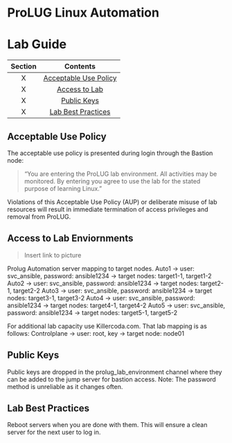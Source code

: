   
# ProLUG Linux Automation
# Lab Guide  

| Section |                                                 Contents
| :--: | :---------------------------------------------------------------------------------------------------: |
|  X   | [Acceptable Use Policy]()    |
|  X   | [Access to Lab]()   |
|  X   | [Public Keys]()  |
|  X   | [Lab Best Practices]()      |

## Acceptable Use Policy

The acceptable use policy is presented during login through the Bastion node:  

> “You are entering the ProLUG lab environment. All activities may be monitored. By entering you agree to use the lab for the stated purpose of learning Linux.”

Violations of this Acceptable Use Policy (AUP) or deliberate misuse of lab resources will result in immediate termination of access privileges and removal from ProLUG.

## Access to Lab Enviornments

> Insert link to picture

Prolug Automation server mapping to target nodes.
Auto1 -> user: svc_ansible, password: ansible1234 -> target nodes: target1-1, target1-2
Auto2 -> user: svc_ansible, password: ansible1234 -> target nodes: target2-1, target2-2
Auto3 -> user: svc_ansible, password: ansible1234 -> target nodes: target3-1, target3-2
Auto4 -> user: svc_ansible, password: ansible1234 -> target nodes: target4-1, target4-2
Auto5 -> user: svc_ansible, password: ansible1234 -> target nodes: target5-1, target5-2

For additional lab capacity use Killercoda.com. That lab mapping is as follows:
Controlplane -> user: root, key -> target node: node01

## Public Keys

Public keys are dropped in the prolug_lab_environment channel where they can be added to the jump
server for bastion access.
Note: The password method is unreliable as it changes often.

## Lab Best Practices

Reboot servers when you are done with them. This will ensure a clean server for the next user to log in.
